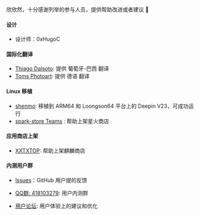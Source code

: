 欣欣然，十分感谢列举的参与人员，提供帮助改进或者建议 🙇‍



#### 设计

- 设计师：0xHugoC



#### 国际化翻译

- [Thiago Dalsoto](https://github.com/thiagodalsoto): 提供 葡萄牙-巴西 翻译
- [Toms Photoart](https://github.com/tomsphotoart): 提供 德语 翻译



#### Linux 移植

- [shenmo](https://github.com/shenmo7192): 移植到 ARM64 和 Loongson64 平台上的 Deepin V23，可成功运行
- [spark-store Teams](https://gitee.com/spark-store-project/spark-store) : 帮助上架星火商店



#### 应用商店上架

- [XXTXTOP](http://www.xiongshijie.top/): 帮助上架麒麟商店



#### 内测用户群

- [Issues](https://github.com/XMuli/SunnyCapturer/issues)：GitHub 用户提的反馈

- [QQ群: 418103279](https://qm.qq.com/cgi-bin/qm/qr?authKey=5pYNrJL7%2F8biKzT5LMj8dbjkpPvUvdLVbAOcNTydiqTDNc49yg0wtVcub8Cu3Pqa&k=OluWZhjVMhwP-6RO9Y7FFkJcXGiS4CVk&noverify=0): 用户内测群

- [用户论坛](https://txc.qq.com/products/649489/): 用户体验上的建议和优化

  

